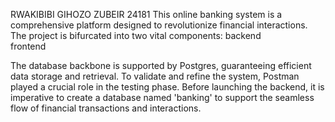 RWAKIBIBI GIHOZO ZUBEIR 
24181
This online banking system is a comprehensive platform designed to revolutionize financial interactions. 
The project is bifurcated into two vital components:
backend  
frontend

The database backbone is supported by Postgres, guaranteeing efficient data storage and retrieval.
To validate and refine the system, Postman played a crucial role in the testing phase.
Before launching the backend, it is imperative to create a database named 'banking' to support the seamless flow of financial transactions and interactions.
